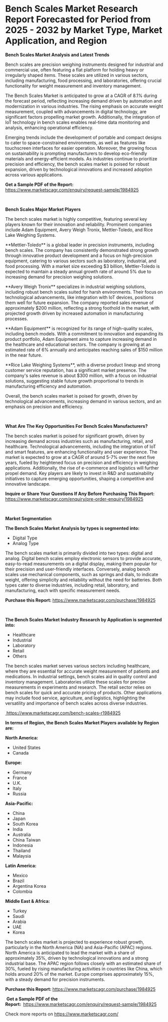 <p><h1>Bench Scales Market Research Report Forecasted for Period from 2025 -  2032 by Market Type, Market Application, and Region</h1></p><p><strong>Bench Scales Market Analysis and Latest Trends</strong></p>
<p><p>Bench scales are precision weighing instruments designed for industrial and commercial use, often featuring a flat platform for holding heavy or irregularly shaped items. These scales are utilized in various sectors, including manufacturing, food processing, and laboratories, offering crucial functionality for weight measurement and inventory management.</p><p>The Bench Scales Market is anticipated to grow at a CAGR of 8.1% during the forecast period, reflecting increasing demand driven by automation and modernization in various industries. The rising emphasis on accurate weight measurement, coupled with advancements in digital technology, are significant factors propelling market growth. Additionally, the integration of IoT technology in bench scales enables real-time data monitoring and analysis, enhancing operational efficiency.</p><p>Emerging trends include the development of portable and compact designs to cater to space-constrained environments, as well as features like touchscreen interfaces for easier operation. Moreover, the growing focus on sustainability is prompting manufacturers to develop eco-friendly materials and energy-efficient models. As industries continue to prioritize precision and efficiency, the bench scales market is poised for robust expansion, driven by technological innovations and increased adoption across various applications.</p></p>
<p><strong>Get a Sample PDF of the Report:&nbsp;</strong> <a href="https://www.marketscagr.com/enquiry/request-sample/1984925?utm_campaign=2299&utm_medium=2&utm_source=Github&utm_content=ia&utm_term=19022025&utm_id=bench-scales">https://www.marketscagr.com/enquiry/request-sample/1984925</a></p>
<p>&nbsp;</p>
<p><strong>Bench Scales Major Market Players</strong></p>
<p><p>The bench scales market is highly competitive, featuring several key players known for their innovation and reliability. Prominent companies include Adam Equipment, Avery Weigh Tronix, Mettler-Toledo, and Rice Lake Weighing Systems.</p><p>**Mettler-Toledo** is a global leader in precision instruments, including bench scales. The company has consistently demonstrated strong growth through innovative product development and a focus on high-precision equipment, catering to various sectors such as laboratory, industrial, and food processing. With a market size exceeding $3 billion, Mettler-Toledo is expected to maintain a steady annual growth rate of around 5% due to increasing demand for precision weighing solutions.</p><p>**Avery Weigh Tronix** specializes in industrial weighing solutions, including robust bench scales suited for harsh environments. Their focus on technological advancements, like integration with IoT devices, positions them well for future expansion. The company reported sales revenue of approximately $200 million, reflecting a strong foothold in the market, with projected growth driven by increased automation in manufacturing processes.</p><p>**Adam Equipment** is recognized for its range of high-quality scales, including bench models. With a commitment to innovation and expanding its product portfolio, Adam Equipment aims to capture increasing demand in the healthcare and educational sectors. The company is growing at an estimated rate of 6% annually and anticipates reaching sales of $150 million in the near future.</p><p>**Rice Lake Weighing Systems**, with a diverse product lineup and strong customer service reputation, has a significant market presence. The company's sales revenue is about $300 million, with a focus on industrial solutions, suggesting stable future growth proportional to trends in manufacturing efficiency and automation.</p><p>Overall, the bench scales market is poised for growth, driven by technological advancements, increasing demand in various sectors, and an emphasis on precision and efficiency.</p></p>
<p>&nbsp;</p>
<p><strong>What Are The Key Opportunities For Bench Scales Manufacturers?</strong></p>
<p><p>The bench scales market is poised for significant growth, driven by increasing demand across industries such as manufacturing, retail, and healthcare. Technological advancements, including the integration of IoT and smart features, are enhancing functionality and user experience. The market is expected to grow at a CAGR of around 5-7% over the next five years, fueled by heightened focus on precision and efficiency in weighing applications. Additionally, the rise of e-commerce and logistics will further propel demand. Key players are likely to invest in R&D and sustainability initiatives to capture emerging opportunities, shaping a competitive and innovative landscape.</p></p>
<p><strong>Inquire or Share Your Questions If Any Before Purchasing This Report:</strong> <a href="https://www.marketscagr.com/enquiry/pre-order-enquiry/1984925?utm_campaign=2299&utm_medium=2&utm_source=Github&utm_content=ia&utm_term=19022025&utm_id=bench-scales">https://www.marketscagr.com/enquiry/pre-order-enquiry/1984925</a></p>
<p>&nbsp;</p>
<p><strong>Market Segmentation</strong></p>
<p><strong>The Bench Scales Market Analysis by types is segmented into:</strong></p>
<p><ul><li>Digital Type</li><li>Analog Type</li></ul></p>
<p><p>The bench scales market is primarily divided into two types: digital and analog. Digital bench scales employ electronic sensors to provide accurate, easy-to-read measurements on a digital display, making them popular for their precision and user-friendly interfaces. Conversely, analog bench scales use mechanical components, such as springs and dials, to indicate weight, offering simplicity and reliability without the need for batteries. Both types cater to diverse industries, including retail, laboratory, and manufacturing, each with specific measurement needs.</p></p>
<p><strong>Purchase this Report:&nbsp;</strong><a href="https://www.marketscagr.com/purchase/1984925?utm_campaign=2299&utm_medium=2&utm_source=Github&utm_content=ia&utm_term=19022025&utm_id=bench-scales">https://www.marketscagr.com/purchase/1984925</a></p>
<p>&nbsp;</p>
<p><strong>The Bench Scales Market Industry Research by Application is segmented into:</strong></p>
<p><ul><li>Healthcare</li><li>Industrial</li><li>Laboratory</li><li>Retail</li><li>Others</li></ul></p>
<p><p>The bench scales market serves various sectors including healthcare, where they are essential for accurate weight measurement of patients and medications. In industrial settings, bench scales aid in quality control and inventory management. Laboratories utilize these scales for precise measurements in experiments and research. The retail sector relies on bench scales for quick and accurate pricing of products. Other applications may include food service, agriculture, and logistics, highlighting the versatility and importance of bench scales across diverse industries.</p></p>
<p><a href="https://www.marketscagr.com/bench-scales-r1984925?utm_campaign=2299&utm_medium=2&utm_source=Github&utm_content=ia&utm_term=19022025&utm_id=bench-scales">&nbsp;https://www.marketscagr.com/bench-scales-r1984925</a></p>
<p><strong>In terms of Region, the Bench Scales Market Players available by Region are:</strong></p>
<p>
    <p> <strong> North America: </strong>
        <ul>
            <li>United States</li>
            <li>Canada</li>
        </ul>
        </p> 
    <p> <strong> Europe: </strong>
        <ul>
            <li>Germany</li>
            <li>France</li>
            <li>U.K.</li>
            <li>Italy</li>
            <li>Russia</li>
        </ul>
        </p> 
    <p> <strong> Asia-Pacific: </strong>
        <ul>
            <li>China</li>
            <li>Japan</li>
            <li>South Korea</li>
            <li>India</li>
            <li>Australia</li>
            <li>China Taiwan</li>
            <li>Indonesia</li>
            <li>Thailand</li>
            <li>Malaysia</li>
        </ul>
        </p> 
    <p> <strong> Latin America: </strong>
        <ul>
            <li>Mexico</li>
            <li>Brazil</li>
            <li>Argentina Korea</li>
            <li>Colombia</li>
        </ul>
        </p> 
    <p> <strong> Middle East & Africa: </strong>
        <ul>
            <li>Turkey</li>
            <li>Saudi</li>
            <li>Arabia</li>
            <li>UAE</li>
            <li>Korea</li>
        </ul>
    </p>
    </p>
<p><p>The bench scales market is projected to experience robust growth, particularly in the North America (NA) and Asia-Pacific (APAC) regions. North America is anticipated to lead the market with a share of approximately 35%, driven by technological innovations and a strong industrial base. The APAC region follows closely with an estimated share of 30%, fueled by rising manufacturing activities in countries like China, which holds around 20% of the market. Europe comprises approximately 15%, with a steady demand for precision instruments.</p></p>
<p><strong>Purchase this Report: </strong><a href="https://www.marketscagr.com/purchase/1984925?utm_campaign=2299&utm_medium=2&utm_source=Github&utm_content=ia&utm_term=19022025&utm_id=bench-scales">https://www.marketscagr.com/purchase/1984925</a></p>
<p>&nbsp;<strong>Get a Sample PDF of the Report:&nbsp;&nbsp;</strong><a href="https://www.marketscagr.com/enquiry/request-sample/1984925?utm_campaign=2299&utm_medium=2&utm_source=Github&utm_content=ia&utm_term=19022025&utm_id=bench-scales">https://www.marketscagr.com/enquiry/request-sample/1984925</a></p>
<p><strong></strong></p>
<p>Check more reports on <a href="https://www.marketscagr.com/?utm_campaign=2299&utm_medium=2&utm_source=Github&utm_content=ia&utm_term=19022025&utm_id=bench-scales">https://www.marketscagr.com/</a></p>